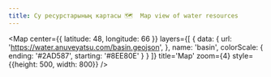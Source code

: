 ```yaml
---
title: Су ресурстарының картасы 🗺  Map view of water resources
---
```


<Map
  center={{
    latitude: 48,
    longitude: 66
  }}
  layers={[
    {
      data: {
        url: 'https://water.anuveyatsu.com/basin.geojson',
      },
      name: 'basin',
      colorScale: {
        ending: '#2AD587',
        starting: '#8EE80E'
      }
    }
  ]}
  title='Map'
  zoom={4}
  style={{height: 500, width: 800}}
/>
